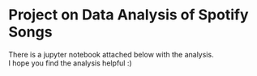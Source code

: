 # Project on Data Analysis of Spotify Songs

There is a jupyter notebook attached below with the analysis.  
I hope you find the analysis helpful :)
